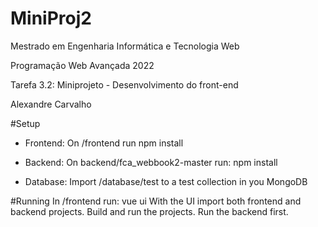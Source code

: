 # MiniProj2

Mestrado em Engenharia Informática e Tecnologia Web

Programação Web Avançada 2022

Tarefa 3.2: Miniprojeto - Desenvolvimento do front-end

Alexandre Carvalho

#Setup

- Frontend:
On /frontend run
npm install

- Backend:
On backend/fca_webbook2-master run:
npm install

- Database:
Import /database/test to a test collection in you MongoDB

#Running
In /frontend run:
vue ui
With the UI import both frontend and backend projects.
Build and run the projects. Run the backend first.